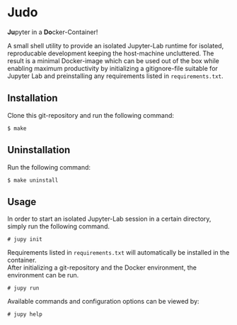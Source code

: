 # Judo

**Ju**pyter in a **Do**cker-Container!

A small shell utility to provide an isolated Jupyter-Lab runtime for isolated, reproducable development keeping the host-machine uncluttered.
The result is a minimal Docker-image which can be used out of the box while enabling maximum productivity by initializing a gitignore-file suitable for Jupyter Lab and preinstalling any requirements listed in `requirements.txt`.

## Installation

Clone this git-repository and run the following command:
```shell
$ make
```

## Uninstallation

Run the following command:
```shell
$ make uninstall
```

## Usage

In order to start an isolated Jupyter-Lab session in a certain directory, simply run the following command.
```shell
# jupy init
```
Requirements listed in `requirements.txt` will automatically be installed in the container. \
After initializing a git-repository and the Docker environment, the environment can be run.
```shell
# jupy run
```

Available commands and configuration options can be viewed by:
```shell
# jupy help
```
